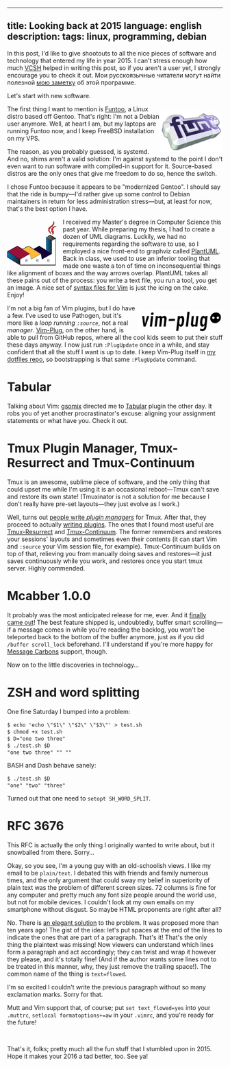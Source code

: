 ----
title: Looking back at 2015
language: english
description: 
tags: linux, programming, debian
----

In this post, I'd like to give shootouts to all the nice pieces of software and
technology that entered my life in year 2015. I can't stress enough how much
[VCSH][vcsh] helped in writing this post, so if you aren't a user yet,
I strongly encourage you to check it out. Мои русскоязычные читатели могут найти
полезной [мою заметку][vcsh-ru] об этой программе.

Let's start with new software.

<img src="/images/funtoo_logo.png" width="147px" height="95px"
     style="float: right; padding: 1em 0 0 0;" />
The first thing I want to mention is [Funtoo][funtoo], a Linux distro based off
Gentoo. That's right: I'm not a Debian user anymore. Well, at heart I am, but my
laptops are running Funtoo now, and I keep FreeBSD installation on my VPS.

The reason, as you probably guessed, is systemd. And no, shims aren't a valid
solution: I'm against systemd to the point I don't even want to run software
with compiled-in support for it. Source-based distros are the only ones that
give me freedom to do so, hence the switch.

I chose Funtoo because it appears to be "modernized Gentoo". I should say that
the ride is bumpy—I'd rather give up some control to Debian maintainers in
return for less administration stress—but, at least for now, that's the best
option I have.

<img src="/images/plantuml-logo.png" width="116px" height="112px"
     style="float: left; padding: 0 1em 0 0;" />
I received my Master's degree in Computer Science this past year. While
preparing my thesis, I had to create a dozen of UML diagrams. Luckily, we had no
requirements regarding the software to use, so I employed a nice front-end to
graphviz called [PlantUML][plantuml]. Back in class, we used to use an inferior
tooling that made one waste a ton of time on inconsequential things like
alignment of boxes and the way arrows overlap. PlantUML takes all these pains
out of the process: you write a text file, you run a tool, you get an image.
A nice set of [syntax files for Vim][plantuml-vim] is just the icing on the
cake. Enjoy!

<img src="/images/vim-plug-logo.png" width="200px" height="50px"
     style="float: right; padding: 1em 0 0 0;" />
I'm not a big fan of Vim plugins, but I do have a few. I've used to use
Pathogen, but it's more like a *loop running `:source`*, not a real *manager*.
[Vim-Plug][vim-plug], on the other hand, is able to pull from GitHub repos,
where all the cool kids seem to put their stuff these days anyway. I now just
run `:PlugUpdate` once in a while, and stay confident that all the stuff I want
is up to date. I keep Vim-Plug itself in [my dotfiles repo][minoru-dotfiles],
so bootstrapping is that same `:PlugUpdate` command.

# Tabular

Talking about Vim: [gsomix][gsomix] directed me to [Tabular][tabular] plugin the
other day. It robs you of yet another procrastinator's excuse: aligning your
assignment statements or what have you. Check it out.

# Tmux Plugin Manager, Tmux-Resurrect and Tmux-Continuum

Tmux is an awesome, sublime piece of software, and the only thing that could
upset me while I'm using it is an occasional reboot—Tmux can't save and restore
its own state! (Tmuxinator is not a solution for me because I don't really have
pre-set layouts—they just evolve as I work.)

Well, turns out [people write *plugin managers*][tpm] for Tmux. After that, they
proceed to actually [writing plugins][tmux-plugins]. The ones that I found most
useful are [Tmux-Resurrect][tmux-resurrect] and
[Tmux-Continuum][tmux-continuum]. The former remembers and restores your
sessions' layouts and sometimes even their contents (it can start Vim and
`:source` your Vim session file, for example). Tmux-Continuum builds on top of
that, relieving you from manually doing saves and restores—it just saves
continuously while you work, and restores once you start tmux server. Highly
commended.

# Mcabber 1.0.0

It probably was the most anticipated release for me, ever. And it [finally came
out][mcabber]! The best feature shipped is, undoubtedly, buffer smart
scrolling—if a message comes in while you're reading the backlog, you won't be
teleported back to the bottom of the buffer anymore, just as if you did `/buffer
scroll_lock` beforehand. I'll understand if you're more happy for [Message
Carbons][message-carbons] support, though.

Now on to the little discoveries in technology…

# ZSH and word splitting

One fine Saturday I bumped into a problem:
```shell
$ echo 'echo \"$1\" \"$2\" \"$3\"' > test.sh
$ chmod +x test.sh
$ D="one two three"
$ ./test.sh $D
"one two three" "" ""
```

BASH and Dash behave sanely:
```shell
$ ./test.sh $D
"one" "two" "three"
```

Turned out that one need to `setopt SH_WORD_SPLIT`.

# RFC 3676

This RFC is actually the only thing I originally wanted to write about, but it
snowballed from there. Sorry…

Okay, so you see, I'm a young guy with an old-schoolish views. I like my email
to be `plain/text`. I debated this with friends and family numerous times, and
the only argument that could sway my belief in superiority of plain text was the
problem of different screen sizes. 72 columns is fine for any computer and
pretty much any font size people around the world use, but not for mobile
devices. I couldn't look at my own emails on my smartphone without disgust. So
maybe HTML proponents are right after all?

No. There is [an elegant solution][rfc3676] to the problem. It was proposed more
than ten years ago! The gist of the idea: let's put spaces at the end of the
lines to indicate the ones that are part of a paragraph. That's it! That's the
only thing the plaintext was missing! Now viewers can understand which lines
form a paragraph and act accordingly; they can twist and wrap it however they
please, and it's totally fine! (And if the author wants some lines not to be
treated in this manner, why, they just remove the trailing space!). The common
name of the thing is `text=flowed`.

I'm so excited I couldn't write the previous paragraph without so many
exclamation marks. Sorry for that.

Mutt and Vim support that, of course; put `set text_flowed=yes` into your
`.muttrc`, `setlocal formatoptions+=aw` in your `.vimrc`, and you're ready for
the future!

&nbsp;

That's it, folks; pretty much all the fun stuff that I stumbled upon in 2015.
Hope it makes your 2016 a tad better, too. See ya!



[vcsh]: https://github.com/RichiH/vcsh/ "vsch, config manager based on Git"

[vcsh-ru]: /posts/2013-12-16-managing-home-dotfiles-with-vcsh.html "Управление
дотфайлами в $HOME с помощью vcsh"

[funtoo]: http://www.funtoo.org/ "Funtoo Linux"

[plantuml]: http://plantuml.com/ "PlantUML: Open-source tool that uses simple
textual descriptions to draw UML diagrams"

[plantuml-vim]: https://github.com/aklt/plantuml-syntax "Vim PlantUML
Syntax/Plugin/FTDetect"

[vim-plug]: https://github.com/junegunn/vim-plug "Vim-Plug, a minimalist Vim
Plugin Manager"

[minoru-dotfiles]: https://github.com/Minoru/dotfiles "@Minoru's dotfiles"

[gsomix]: http://gsomix.github.io/ "Buckwheat-driven development"

[tabular]: https://github.com/godlygeek/tabular "Tabular, Vim script for text
filtering and alignment"

[tpm]: https://github.com/tmux-plugins/tpm "TPM, Tmux Plugin Manager"

[tmux-plugins]: https://github.com/tmux-plugins "Tmux Plugins on GitHub"

[tmux-resurrect]: https://github.com/tmux-plugins/tmux-resurrect
    "tmux-resurrect: Persists tmux environment across system restarts"

[tmux-continuum]: https://github.com/tmux-plugins/tmux-continuum
    "tmux-continuum: Continuous saving of tmux environment. Automatic restore
    when tmux is started. Automatic tmux start when computer is turned on."

[mcabber]: http://mcabber.com/ "MCabber Homepage"

[message-carbons]: http://xmpp.org/extensions/xep-0280.html "XEP-0280: Message Carbons"

[rfc3676]: https://tools.ietf.org/html/rfc3676 "RFC3676:  The Text/Plain Format
and DelSp Parameters"
